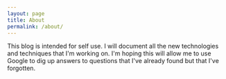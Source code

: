 ```yaml
---
layout: page
title: About
permalink: /about/
---
```


This blog is intended for self use. I will document all the new technologies and techniques that I'm working on. I'm hoping this will allow me to use Google to dig up answers to questions that I've already found but that I've forgotten. 
